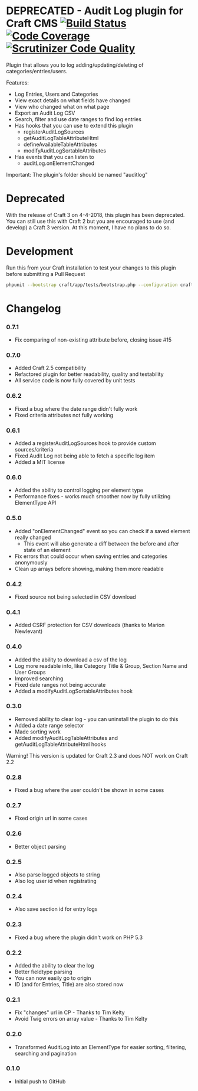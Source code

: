 DEPRECATED - Audit Log plugin for Craft CMS [![Build Status](https://scrutinizer-ci.com/g/boboldehampsink/auditlog/badges/build.png?b=develop)](https://scrutinizer-ci.com/g/boboldehampsink/auditlog/build-status/develop) [![Code Coverage](https://scrutinizer-ci.com/g/boboldehampsink/auditlog/badges/coverage.png?b=develop)](https://scrutinizer-ci.com/g/boboldehampsink/auditlog/?branch=develop) [![Scrutinizer Code Quality](https://scrutinizer-ci.com/g/boboldehampsink/auditlog/badges/quality-score.png?b=develop)](https://scrutinizer-ci.com/g/boboldehampsink/auditlog/?branch=develop)
=================

Plugin that allows you to log adding/updating/deleting of categories/entries/users.

Features:
 - Log Entries, Users and Categories
 - View exact details on what fields have changed
 - View who changed what on what page
 - Export an Audit Log CSV
 - Search, filter and use date ranges to find log entries
 - Has hooks that you can use to extend this plugin
   - registerAuditLogSources
   - getAuditLogTableAttributeHtml
   - defineAvailableTableAttributes
   - modifyAuditLogSortableAttributes
 - Has events that you can listen to
   - auditLog.onElementChanged

Important:
The plugin's folder should be named "auditlog"

Deprecated
=================

With the release of Craft 3 on 4-4-2018, this plugin has been deprecated. You can still use this with Craft 2 but you are encouraged to use (and develop) a Craft 3 version. At this moment, I have no plans to do so.

Development
=================
Run this from your Craft installation to test your changes to this plugin before submitting a Pull Request
```bash
phpunit --bootstrap craft/app/tests/bootstrap.php --configuration craft/plugins/auditlog/phpunit.xml.dist --coverage-text craft/plugins/auditlog/tests
```

Changelog
=================
### 0.7.1 ###
 - Fix comparing of non-existing attribute before, closing issue #15

### 0.7.0 ###
 - Added Craft 2.5 compatibility
 - Refactored plugin for better readability, quality and testability
 - All service code is now fully covered by unit tests

### 0.6.2 ###
 - Fixed a bug where the date range didn't fully work
 - Fixed criteria attributes not fully working

### 0.6.1 ###
 - Added a registerAuditLogSources hook to provide custom sources/criteria
 - Fixed Audit Log not being able to fetch a specific log item
 - Added a MIT license

### 0.6.0 ###
 - Added the ability to control logging per element type
 - Performance fixes - works much smoother now by fully utilizing ElementType API

### 0.5.0 ###
 - Added "onElementChanged" event so you can check if a saved element really changed
   - This event will also generate a diff between the before and after state of an element
 - Fix errors that could occur when saving entries and categories anonymously
 - Clean up arrays before showing, making them more readable

### 0.4.2 ###
 - Fixed source not being selected in CSV download

### 0.4.1 ###
 - Added CSRF protection for CSV downloads (thanks to Marion Newlevant)

### 0.4.0 ###
 - Added the ability to download a csv of the log
 - Log more readable info, like Category Title & Group, Section Name and User Groups
 - Improved searching
 - Fixed date ranges not being accurate
 - Added a modifyAuditLogSortableAttributes hook

### 0.3.0 ###
 - Removed ability to clear log - you can uninstall the plugin to do this
 - Added a date range selector
 - Made sorting work
 - Added modifyAuditLogTableAttributes and getAuditLogTableAttributeHtml hooks

Warning! This version is updated for Craft 2.3 and does NOT work on Craft 2.2

### 0.2.8 ###
 - Fixed a bug where the user couldn't be shown in some cases

### 0.2.7 ###
 - Fixed origin url in some cases

### 0.2.6 ###
 - Better object parsing

### 0.2.5 ###
 - Also parse logged objects to string
 - Also log user id when registrating

### 0.2.4 ###
 - Also save section id for entry logs

### 0.2.3 ###
 - Fixed a bug where the plugin didn't work on PHP 5.3

### 0.2.2 ###
 - Added the ability to clear the log
 - Better fieldtype parsing
 - You can now easily go to origin
 - ID (and for Entries, Title) are also stored now

### 0.2.1 ###
 - Fix "changes" url in CP - Thanks to Tim Kelty
 - Avoid Twig errors on array value - Thanks to Tim Kelty

### 0.2.0 ###
 - Transformed AuditLog into an ElementType for easier sorting, filtering, searching and pagination

### 0.1.0 ###
 - Initial push to GitHub
